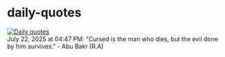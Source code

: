 # daily-quotes
[![Daily quotes](https://github.com/ceepu8/daily-quotes/actions/workflows/daily-quote.yml/badge.svg)](https://github.com/ceepu8/daily-quotes/actions/workflows/daily-quote.yml)<br/>
July 22, 2025 at 04:47 PM: "Cursed is the man who dies, but the evil done by him survives." - Abu Bakr (R.A)

